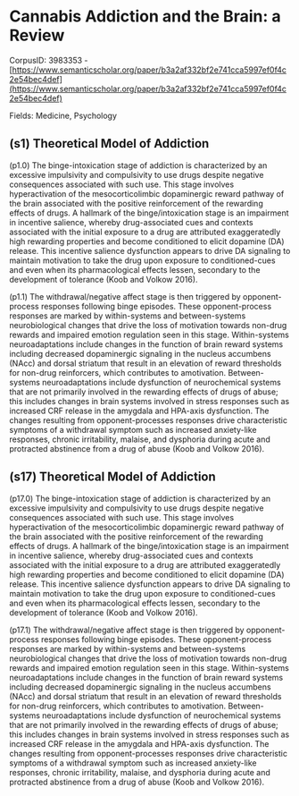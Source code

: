 # Cannabis Addiction and the Brain: a Review

CorpusID: 3983353 - [https://www.semanticscholar.org/paper/b3a2af332bf2e741cca5997ef0f4c2e54bec4def](https://www.semanticscholar.org/paper/b3a2af332bf2e741cca5997ef0f4c2e54bec4def)

Fields: Medicine, Psychology

## (s1) Theoretical Model of Addiction
(p1.0) The binge-intoxication stage of addiction is characterized by an excessive impulsivity and compulsivity to use drugs despite negative consequences associated with such use. This stage involves hyperactivation of the mesocorticolimbic dopaminergic reward pathway of the brain associated with the positive reinforcement of the rewarding effects of drugs. A hallmark of the binge/intoxication stage is an impairment in incentive salience, whereby drug-associated cues and contexts associated with the initial exposure to a drug are attributed exaggeratedly high rewarding properties and become conditioned to elicit dopamine (DA) release. This incentive salience dysfunction appears to drive DA signaling to maintain motivation to take the drug upon exposure to conditioned-cues and even when its pharmacological effects lessen, secondary to the development of tolerance (Koob and Volkow 2016).

(p1.1) The withdrawal/negative affect stage is then triggered by opponent-process responses following binge episodes. These opponent-process responses are marked by within-systems and between-systems neurobiological changes that drive the loss of motivation towards non-drug rewards and impaired emotion regulation seen in this stage. Within-systems neuroadaptations include changes in the function of brain reward systems including decreased dopaminergic signaling in the nucleus accumbens (NAcc) and dorsal striatum that result in an elevation of reward thresholds for non-drug reinforcers, which contributes to amotivation. Between-systems neuroadaptations include dysfunction of neurochemical systems that are not primarily involved in the rewarding effects of drugs of abuse; this includes changes in brain systems involved in stress responses such as increased CRF release in the amygdala and HPA-axis dysfunction. The changes resulting from opponent-processes responses drive characteristic symptoms of a withdrawal symptom such as increased anxiety-like responses, chronic irritability, malaise, and dysphoria during acute and protracted abstinence from a drug of abuse (Koob and Volkow 2016).
## (s17) Theoretical Model of Addiction
(p17.0) The binge-intoxication stage of addiction is characterized by an excessive impulsivity and compulsivity to use drugs despite negative consequences associated with such use. This stage involves hyperactivation of the mesocorticolimbic dopaminergic reward pathway of the brain associated with the positive reinforcement of the rewarding effects of drugs. A hallmark of the binge/intoxication stage is an impairment in incentive salience, whereby drug-associated cues and contexts associated with the initial exposure to a drug are attributed exaggeratedly high rewarding properties and become conditioned to elicit dopamine (DA) release. This incentive salience dysfunction appears to drive DA signaling to maintain motivation to take the drug upon exposure to conditioned-cues and even when its pharmacological effects lessen, secondary to the development of tolerance (Koob and Volkow 2016).

(p17.1) The withdrawal/negative affect stage is then triggered by opponent-process responses following binge episodes. These opponent-process responses are marked by within-systems and between-systems neurobiological changes that drive the loss of motivation towards non-drug rewards and impaired emotion regulation seen in this stage. Within-systems neuroadaptations include changes in the function of brain reward systems including decreased dopaminergic signaling in the nucleus accumbens (NAcc) and dorsal striatum that result in an elevation of reward thresholds for non-drug reinforcers, which contributes to amotivation. Between-systems neuroadaptations include dysfunction of neurochemical systems that are not primarily involved in the rewarding effects of drugs of abuse; this includes changes in brain systems involved in stress responses such as increased CRF release in the amygdala and HPA-axis dysfunction. The changes resulting from opponent-processes responses drive characteristic symptoms of a withdrawal symptom such as increased anxiety-like responses, chronic irritability, malaise, and dysphoria during acute and protracted abstinence from a drug of abuse (Koob and Volkow 2016).
